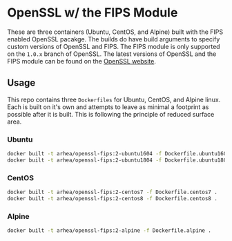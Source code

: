# OpenSSL w/ the FIPS Module

These are three containers (Ubuntu, CentOS, and Alpine) built with the FIPS enabled OpenSSL pacakge. The builds do have build arguments to specify custom versions of OpenSSL and FIPS. The FIPS module is only supported on the `1.0.x` branch of OpenSSL. The latest versions of OpenSSL and the FIPS module can be found on the [OpenSSL website](https://www.openssl.org/source/).

## Usage

This repo contains three `Dockerfiles` for Ubuntu, CentOS, and Alpine linux. Each is built on it's own and attempts to leave as minimal a footprint as possible after it is built. This is following the principle of reduced surface area.

### Ubuntu

```bash
docker built -t arhea/openssl-fips:2-ubuntu1604 -f Dockerfile.ubuntu1604 .
docker built -t arhea/openssl-fips:2-ubuntu1804 -f Dockerfile.ubuntu1804 .
```

### CentOS

```bash
docker built -t arhea/openssl-fips:2-centos7 -f Dockerfile.centos7 .
docker built -t arhea/openssl-fips:2-centos8 -f Dockerfile.centos8 .
```

### Alpine

```bash
docker built -t arhea/openssl-fips:2-alpine -f Dockerfile.alpine .
```
